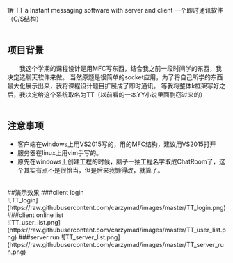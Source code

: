 1# TT
a Instant messaging software with server and client 一个即时通讯软件（C/S结构）
<br /><br />
## 项目背景
&emsp;&emsp;我这个学期的课程设计是用MFC写东西，结合我之前一段时间学的东西，我决定选聊天软件来做。
当然原题是很简单的socket应用，为了将自己所学的东西最大化展示出来，我将课程设计题目扩展成了即时通讯。
等我将整体k框架写好之后，我决定给这个系统取名为TT（以前看的一本YY小说里面剽窃过来的）
<br /><br />
## 注意事项
- 客户端在windows上用VS2015写的，用的MFC结构，建议用VS2015打开
- 服务器在linux上用vim手写的。
- 原先在windows上创建工程的时候，脑子一抽工程名字取成ChatRoom了，这个其实有点不是很恰当，但是后来我懒得改，就算了。

<br />
##演示效果
###client login <br />
![TT_login](https://raw.githubusercontent.com/carzymad/images/master/TT_login.png)
###client online list<br />
![TT_user_list.png](https://raw.githubusercontent.com/carzymad/images/master/TT_user_list.png)
###server run
![TT_server_list.png](https://raw.githubusercontent.com/carzymad/images/master/TT_server_run.png)

